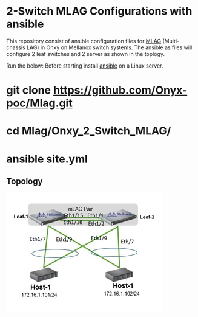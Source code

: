 # 2-Switch MLAG Configurations with ansible

This repository consist of ansible configuration files for [MLAG](https://community.mellanox.com/s/article/how-to-configure-mlag-on-mellanox-switches) (Multi-chassis LAG) in Onxy on Mellanox switch systems.
The ansible  as files will configure 2 leaf switches and 2 server as shown in the toplogy.

Run the below:
Before starting install [ansible](https://docs.ansible.com/ansible/latest/installation_guide/intro_installation.html) on a Linux server.

# git clone https://github.com/Onyx-poc/Mlag.git
# cd Mlag/Onxy_2_Switch_MLAG/
# ansible site.yml 

Topology
--------
![](Onxy_2_Switch_MLAG/topology.jpg)

